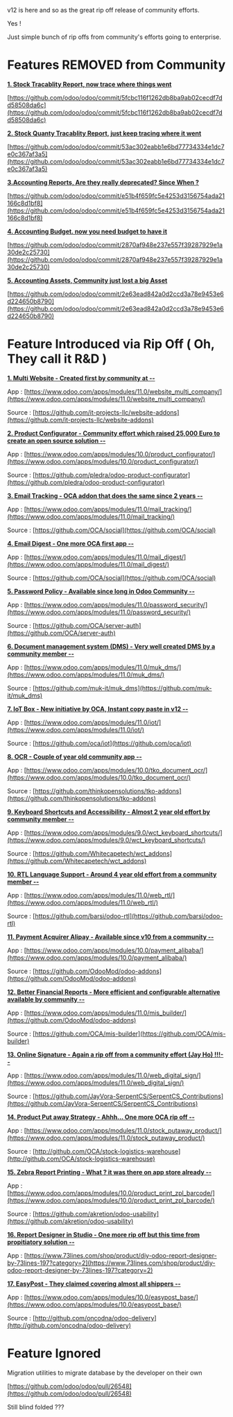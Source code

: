 v12 is here and so as the great rip off release of community efforts.

Yes !

Just simple bunch of rip offs from community's efforts going to enterprise.


# Features REMOVED from Community
[**1. Stock Tracablity Report, now trace where things went**](#r1)

[https://github.com/odoo/odoo/commit/5fcbc116f1262db8ba9ab02cecdf7dd58508da6c](https://github.com/odoo/odoo/commit/5fcbc116f1262db8ba9ab02cecdf7dd58508da6c)

[**2. Stock Quanty Tracablity Report, just keep tracing where it went**](#r2)

[https://github.com/odoo/odoo/commit/53ac302eabb1e6bd77734334e1dc7e0c367af3a5](https://github.com/odoo/odoo/commit/53ac302eabb1e6bd77734334e1dc7e0c367af3a5)

[**3.Accounting Reports, Are they really deprecated? Since When ?**](#r3)

[https://github.com/odoo/odoo/commit/e51b4f659fc5e4253d3156754ada21166c8d1bf8](https://github.com/odoo/odoo/commit/e51b4f659fc5e4253d3156754ada21166c8d1bf8)

[**4. Accounting Budget. now you need budget to have it**](#r4)

[https://github.com/odoo/odoo/commit/2870af948e237e557f39287929e1a30de2c25730](https://github.com/odoo/odoo/commit/2870af948e237e557f39287929e1a30de2c25730)

[**5. Accounting Assets, Community just lost a big Asset**](#r5)

[https://github.com/odoo/odoo/commit/2e63ead842a0d2ccd3a78e9453e6d224650b8790](https://github.com/odoo/odoo/commit/2e63ead842a0d2ccd3a78e9453e6d224650b8790)

# Feature Introduced via Rip Off ( Oh, They call it R&D )

[**1. Multi Website - Created first by community at  --**](#a1)

App : [https://www.odoo.com/apps/modules/11.0/website_multi_company/](https://www.odoo.com/apps/modules/11.0/website_multi_company/)

Source : [https://github.com/it-projects-llc/website-addons](https://github.com/it-projects-llc/website-addons)

[**2. Product Configurator - Community effort which raised 25,000 Euro to create an open source solution --**](#a2)

App : [https://www.odoo.com/apps/modules/10.0/product_configurator/](https://www.odoo.com/apps/modules/10.0/product_configurator/)

Source : [https://github.com/pledra/odoo-product-configurator](https://github.com/pledra/odoo-product-configurator)

[**3. Email Tracking - OCA addon that does the same since 2 years --**](#a3)

App : [https://www.odoo.com/apps/modules/11.0/mail_tracking/](https://www.odoo.com/apps/modules/11.0/mail_tracking/)

Source : [https://github.com/OCA/social](https://github.com/OCA/social)


[**4. Email Digest - One more OCA first app --**](#a4)

App : [https://www.odoo.com/apps/modules/11.0/mail_digest/](https://www.odoo.com/apps/modules/11.0/mail_digest/)

Source : [https://github.com/OCA/social](https://github.com/OCA/social)

[**5. Password Policy - Available since long in Odoo Community --**](#a5)

App : [https://www.odoo.com/apps/modules/11.0/password_security/](https://www.odoo.com/apps/modules/11.0/password_security/)

Source : [https://github.com/OCA/server-auth](https://github.com/OCA/server-auth)

[**6. Document management system (DMS) - Very well created DMS by a community member --**](#a6)

App : [https://www.odoo.com/apps/modules/11.0/muk_dms/](https://www.odoo.com/apps/modules/11.0/muk_dms/)

Source : [https://github.com/muk-it/muk_dms](https://github.com/muk-it/muk_dms)

[**7. IoT Box - New initiative by OCA, Instant copy paste in v12 --**](#a7)

App : [https://www.odoo.com/apps/modules/11.0/iot/](https://www.odoo.com/apps/modules/11.0/iot/)

Source : [https://github.com/oca/iot](https://github.com/oca/iot)

[**8. OCR - Couple of year old community app --**](#a8)

App : [https://www.odoo.com/apps/modules/10.0/tko_document_ocr/](https://www.odoo.com/apps/modules/10.0/tko_document_ocr/)

Source : [https://github.com/thinkopensolutions/tko-addons](https://github.com/thinkopensolutions/tko-addons)

[**9. Keyboard Shortcuts and Accessibility - Almost 2 year old effort by community member --**](#a9)

App : [https://www.odoo.com/apps/modules/9.0/wct_keyboard_shortcuts/](https://www.odoo.com/apps/modules/9.0/wct_keyboard_shortcuts/)

Source : [https://github.com/Whitecapetech/wct_addons](https://github.com/Whitecapetech/wct_addons)

[**10. RTL Language Support - Around 4 year old effort from a community member --**](#a10)

App : [https://www.odoo.com/apps/modules/11.0/web_rtl/](https://www.odoo.com/apps/modules/11.0/web_rtl/)

Source : [https://github.com/barsi/odoo-rtl](https://github.com/barsi/odoo-rtl)

[**11. Payment Acquirer Alipay - Available since v10 from a community --**](#a11)

App : [https://www.odoo.com/apps/modules/10.0/payment_alibaba/](https://www.odoo.com/apps/modules/10.0/payment_alibaba/)

Source : [https://github.com/OdooMod/odoo-addons](https://github.com/OdooMod/odoo-addons)

[**12. Better Financial Reports - More efficient and configurable alternative available by community --**](#a12)

App : [https://www.odoo.com/apps/modules/11.0/mis_builder/](https://github.com/OdooMod/odoo-addons)

Source : [https://github.com/OCA/mis-builder](https://github.com/OCA/mis-builder)

[**13. Online Signature - Again a rip off from a community effort (Jay Ho) !!!--**](#a13)

App : [https://www.odoo.com/apps/modules/11.0/web_digital_sign/](https://www.odoo.com/apps/modules/11.0/web_digital_sign/)

Source : [https://github.com/JayVora-SerpentCS/SerpentCS_Contributions](https://github.com/JayVora-SerpentCS/SerpentCS_Contributions)

[**14. Product Put away Strategy - Ahhh... One more OCA rip off --**](#a14)

App : [https://www.odoo.com/apps/modules/11.0/stock_putaway_product/](https://www.odoo.com/apps/modules/11.0/stock_putaway_product/)

Source : [http://github.com/OCA/stock-logistics-warehouse](http://github.com/OCA/stock-logistics-warehouse)

[**15. Zebra Report Printing - What ? it was there on app store already --**](#a15)

App : [https://www.odoo.com/apps/modules/10.0/product_print_zpl_barcode/](https://www.odoo.com/apps/modules/10.0/product_print_zpl_barcode/)

Source : [https://github.com/akretion/odoo-usability](https://github.com/akretion/odoo-usability)

[**16. Report Designer in Studio - One more rip off but this time from propitiatory solution --**](#a16)

App : [https://www.73lines.com/shop/product/diy-odoo-report-designer-by-73lines-197?category=2](https://www.73lines.com/shop/product/diy-odoo-report-designer-by-73lines-197?category=2)

[**17. EasyPost - They claimed covering almost all shippers --**](#a17)

App : [https://www.odoo.com/apps/modules/10.0/easypost_base/](https://www.odoo.com/apps/modules/10.0/easypost_base/)

Source : [http://github.com/oncodna/odoo-delivery](http://github.com/oncodna/odoo-delivery)

# Feature Ignored 

Migration utilities to migrate database by the developer on their own

[https://github.com/odoo/odoo/pull/26548](https://github.com/odoo/odoo/pull/26548)


Still blind folded ???
